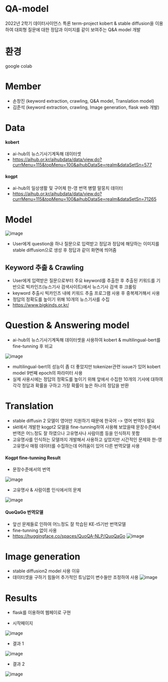 # QA-model
2022년 2학기 데이터사이언스 특론 term-project
kobert & stable diffusion을 이용하여 대회형 질문에 대한 정답과 이미지를 같이 보여주는 Q&A model 개발

# 환경
google colab

# Member
* 손창진 (keyword extraction, crawling, Q&A model, Translation model)
* 김준석 (keyword extraction, crawling, Image generation, flask web 개발)

# Data
#### kobert
* ai-hub의 뉴스기사기계독해 데이터셋
* https://aihub.or.kr/aihubdata/data/view.do?currMenu=115&topMenu=100&aihubDataSe=realm&dataSetSn=577
#### kogpt
* ai-hub의 일상생활 및 구어체 한-영 번역 병렬 말뭉치 데이터
* https://aihub.or.kr/aihubdata/data/view.do?currMenu=115&topMenu=100&aihubDataSe=realm&dataSetSn=71265

# Model
![image](https://user-images.githubusercontent.com/93864811/213376177-e8d7d84d-3935-445a-a222-bab8f3868f8d.png)
* User에게 question을 하나 질문으로 입력받고 정답과 정답에 해당하는 이미지를 stable diffusion으로 생성 후 정답과 같이 화면에 띄어줌

## Keyword 추출 & Crawling
* User에게 입력받은 질문으로부터 주요 keyword를 추출한 후 추출된 키워드를 기반으로 빅카인즈(뉴스기사 검색사이트)에서 뉴스기사 검색 후 크롤링
* keyword 추출시 빅카인즈 내에 키워드 추출 프로그램 사용 후 중복제거해서 사용
* 정답의 정확도를 높이기 위해 10개의 뉴스기사를 수집
* https://www.bigkinds.or.kr/

# Question & Answering model
* ai-hub의 뉴스기사기계독해 데이터셋을 사용하여 kobert & multilingual-bert를 fine-tunning 후 비교

![image](https://user-images.githubusercontent.com/93864811/213378798-72bdffa1-0c5d-4823-bf33-ae2015dd6f5d.png)
* multilingual-bert의 성능이 좀 더 좋았지만 tokenizer관련 issue가 있어 kobert model 9번째 epoch의 파라미터 사용
* 실제 사용시에는 정답의 정확도를 높이기 위해 앞에서 수집한 10개의 기사에 대하여 각각 정답과 확률을 구하고 가장 확률이 높은 하나의 정답을 반환

# Translation
* stable diffusin 2 모델이 영어만 지원하기 때문에 한국어 -> 영어 번역이 필요
* skt에서 개발한 kogpt2 모델을 fine-tunning하여 사용해 보았을때 문장수준에서 번역은 어느정도 잘 하였으나 고유명사나 사람이름 등을 인식하지 못함
* 고유명사를 인식하는 모델까지 개발해서 사용하고 싶었지만 시간적인 문제와 한-영 고유명사 매핑 데이터를 수집하는데 어려움이 있어 다른 번역모델 사용

#### Kogpt fine-tunning Result
* 문장수준에서의 번역

![image](https://user-images.githubusercontent.com/93864811/213381190-ca508c5b-779a-4a17-b046-34a8756bf07a.png)

* 고유명사 & 사람이름 인식에서의 문제

![image](https://user-images.githubusercontent.com/93864811/213381336-22f2c9c0-5d6a-4ab8-affa-dae3d91d9a00.png)

#### QuoQaGo 번역모델
* 앞선 문제들로 인하여 어느정도 잘 학습된 KE-t5기반 번역모델
* fine-tunning 없이 사용
* https://huggingface.co/spaces/QuoQA-NLP/QuoQaGo
![image](https://user-images.githubusercontent.com/93864811/213381880-d814c745-7fc5-4edc-aec2-549bf3ab0c93.png)


# Image generation
* stable diffusion2 model 사용 이유
* 데이터셋을 구하기 힘들어 추가적인 튜닝없이 변수들만 조정하여 사용
![image](https://user-images.githubusercontent.com/93864811/213382409-c1b175d2-1ab1-4fc2-88b1-513dee66da67.png)

# Results
* flask를 이용하여 웹페이로 구현

* 시작페이지

![image](https://user-images.githubusercontent.com/93864811/213382834-e300cc73-71dc-467c-8328-19dd6ce46a72.png)

* 결과 1

![image](https://user-images.githubusercontent.com/93864811/213382903-75536ab7-786c-4313-a809-26f36538fd54.png)

* 결과 2

![image](https://user-images.githubusercontent.com/93864811/213382943-0048cc20-3a47-4fea-9767-bf7d1f2b9195.png)





